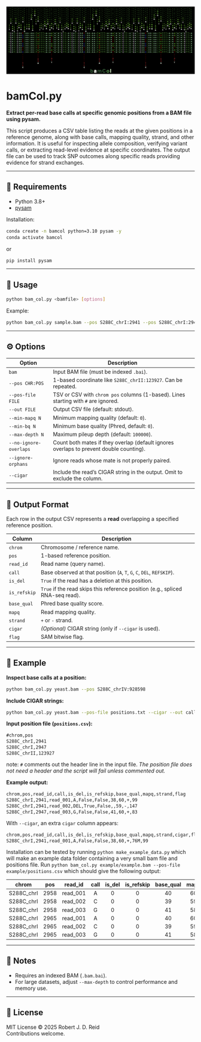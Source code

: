 ![sequenceRain](images/Align_rain2.png)
# bamCol.py

**Extract per-read base calls at specific genomic positions from a BAM file using pysam.**

This script produces a CSV table listing the reads at the given positions in a reference genome, along with base calls, mapping quality, strand, and other information.
It is useful for inspecting allele composition, verifying variant calls, or extracting read-level evidence at specific coordinates.
The output file can be used to track SNP outcomes along specific reads providing evidence for strand exchanges.

---

## 🔧 Requirements

- Python 3.8+
- [pysam](https://pysam.readthedocs.io/en/latest/)

Installation:
```bash
conda create -n bamcol python=3.10 pysam -y
conda activate bamcol
```
or
```bash
pip install pysam
```

---

## 🚀 Usage

```bash
python bam_col.py <bamfile> [options]
```

Example:
```bash
python bam_col.py sample.bam --pos S288C_chrI:2941 --pos S288C_chrI:2947 --out alleles.csv
```

---

## ⚙️ Options

| Option | Description |
|--------|--------------|
| `bam` | Input BAM file (must be indexed `.bai`). |
| `--pos CHR:POS` | 1-based coordinate like `S288C_chrII:123927`. Can be repeated. |
| `--pos-file FILE` | TSV or CSV with `chrom pos` columns (1-based). Lines starting with `#` are ignored. |
| `--out FILE` | Output CSV file (default: stdout). |
| `--min-mapq N` | Minimum mapping quality (default: `0`). |
| `--min-bq N` | Minimum base quality (Phred, default: `0`). |
| `--max-depth N` | Maximum pileup depth (default: `100000`). |
| `--no-ignore-overlaps` | Count both mates if they overlap (default ignores overlaps to prevent double counting). |
| `--ignore-orphans` | Ignore reads whose mate is not properly paired. |
| `--cigar` | Include the read’s CIGAR string in the output. Omit to exclude the column. |

---

## 📄 Output Format

Each row in the output CSV represents a **read** overlapping a specified reference position.

| Column | Description |
|---------|--------------|
| `chrom` | Chromosome / reference name. |
| `pos` | 1-based reference position. |
| `read_id` | Read name (query name). |
| `call` | Base observed at that position (`A`, `T`, `G`, `C`, `DEL`, `REFSKIP`). |
| `is_del` | `True` if the read has a deletion at this position. |
| `is_refskip` | `True` if the read skips this reference position (e.g., spliced RNA-seq read). |
| `base_qual` | Phred base quality score. |
| `mapq` | Read mapping quality. |
| `strand` | `+` or `-` strand. |
| `cigar` | *(Optional)* CIGAR string (only if `--cigar` is used). |
| `flag` | SAM bitwise flag. |

---

## 🧩 Example

**Inspect base calls at a position:**
```bash
python bam_col.py yeast.bam --pos S288C_chrIV:928598
```

**Include CIGAR strings:**
```bash
python bam_col.py yeast.bam --pos-file positions.txt --cigar --out calls_with_cigar.csv
```

**Input position file (`positions.csv`):**
```
#chrom,pos
S288C_chrI,2941
S288C_chrI,2947
S288C_chrII,123927
```

note: `#` comments out the header line in the input file.
_The position file does not need a header and the script will fail unless commented out._

**Example output:**
```csv
chrom,pos,read_id,call,is_del,is_refskip,base_qual,mapq,strand,flag
S288C_chrI,2941,read_001,A,False,False,38,60,+,99
S288C_chrI,2941,read_002,DEL,True,False,,59,-,147
S288C_chrI,2947,read_003,G,False,False,41,60,+,83
```

With `--cigar`, an extra `cigar` column appears:
```csv
chrom,pos,read_id,call,is_del,is_refskip,base_qual,mapq,strand,cigar,flag
S288C_chrI,2941,read_001,A,False,False,38,60,+,76M,99
```

Installation can be tested by running `python make_example_data.py` which will make an example data folder
containing a very small bam file and positions file.
Run `python bam_col.py example/example.bam --pos-file example/positions.csv` which should give the following
output:

|chrom|pos|read_id|call|is_del|is_refskip|base_qual|mapq|strand|flag|
|---------|-----|--------|:--:|:--:|:--:|:--:|:--:|:--:|--:|
|S288C_chrI|2958|read_001|A|0|0|40|60|+|99|
|S288C_chrI|2958|read_002|C|0|0|39|59|-|147|
|S288C_chrI|2958|read_003|G|0|0|41|58|-|83|
|S288C_chrI|2965|read_001|A|0|0|40|60|+|99|
|S288C_chrI|2965|read_002|C|0|0|39|59|-|147|
|S288C_chrI|2965|read_003|G|0|0|41|58|-|83|

---

## 🧠 Notes

- Requires an indexed BAM (`.bam.bai`).
- For large datasets, adjust `--max-depth` to control performance and memory use.

---

## 🪪 License

MIT License © 2025 Robert J. D. Reid  
Contributions welcome.
